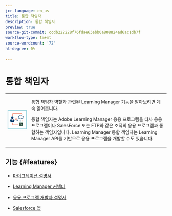 ```yaml
---
jcr-language: en_us
title: 통합 책임자
description: 통합 책임자
preview: true
source-git-commit: ccdb222228f76fdae63ebb0a808824ad6ac1db7f
workflow-type: tm+mt
source-wordcount: '72'
ht-degree: 0%

---
```




# 통합 책임자

<table> 
 <tbody>
  <tr> 
   <td><img src="assets/integration-admin2.png"></td> 
   <td><p>통합 책임자 역할과 관련된 Learning Manager 기능을 알아보려면 계속 읽어봅니다. </p> <p>통합 책임자는 Adobe Learning Manager 응용 프로그램을 타사 응용 프로그램이나 SalesForce 또는 FTP와 같은 조직의 응용 프로그램과 통합하는 책임자입니다. Learning Manager 통합 책임자는 Learning Manager API를 기반으로 응용 프로그램을 개발할 수도 있습니다. </p></td> 
  </tr> 
 </tbody>
</table>

## 기능 {#features}

* [마이그레이션 설명서](integration-admin/feature-summary/migration-manual.md)

* [Learning Manager 커넥터](integration-admin/feature-summary/connectors.md)
* [응용 프로그램 개발자 설명서](integration-admin/feature-summary/developer-manual.md)
* [Salesforce 앱](integration-admin/feature-summary/sfdc-app.md)

